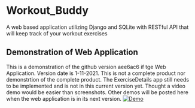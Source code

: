 # Workout_Buddy
A web based application utilizing Django and SQLite with RESTful API that will keep track of your workout exercises

## Demonstration of Web Application
This is a demonstration of the github version aee6ac6 if tge Web Application. Version date is 1-11-2021. This is not a complete product nor demonstrtion of the complete product. 
The ExerciseDetails app still needs to be implemented and is not in this current version yet. Thought a video demo would be easier than screenshots. Other demos will be posted here 
when the web application is in its next version.
[![Demo](http://img.youtube.com/vi/6zmxP3VRY98/0.jpg)](https://www.youtube.com/watch?v=6zmxP3VRY98&feature=youtu.be "Demo")

